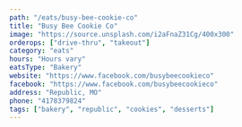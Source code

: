 ```yaml
---
path: "/eats/busy-bee-cookie-co"
title: "Busy Bee Cookie Co"
image: "https://source.unsplash.com/i2aFnaZ31Cg/400x300"
orderops: ["drive-thru", "takeout"]
category: "eats"
hours: "Hours vary"
eatsType: "Bakery"
website: "https://www.facebook.com/busybeecookieco"
facebook: "https://www.facebook.com/busybeecookieco"
address: "Republic, MO"
phone: "4178379824"
tags: ["bakery", "republic", "cookies", "desserts"]
---
```

